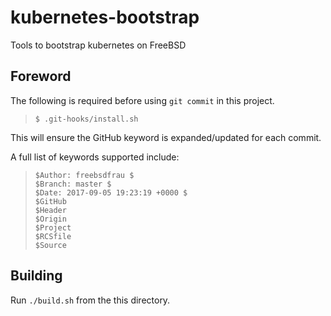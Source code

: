 [//]: # ($GitHub: freebsd-docker/kubernetes-bootstrap.git README.md 2017-09-05 19:23:19 +0000 freebsdfrau $)
[//]: # ($Branch: master $)

# kubernetes-bootstrap

Tools to bootstrap kubernetes on FreeBSD

## Foreword

The following is required before using `git commit` in this project.

> `$ .git-hooks/install.sh`

This will ensure the GitHub keyword is expanded/updated for each commit.

A full list of keywords supported include:

> `$Author: freebsdfrau $`  
> `$Branch: master $`  
> `$Date: 2017-09-05 19:23:19 +0000 $`  
> `$GitHub`  
> `$Header`  
> `$Origin`  
> `$Project`  
> `$RCSfile`  
> `$Source`

## Building

Run `./build.sh` from the this directory.


